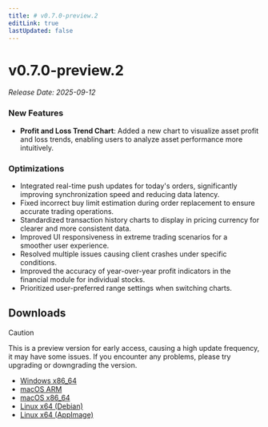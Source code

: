 ```yaml
---
title: # v0.7.0-preview.2
editLink: true
lastUpdated: false
---
```


# v0.7.0-preview.2 <Badge type="warning" text="preview" />

_Release Date: 2025-09-12_

### New Features

- **Profit and Loss Trend Chart**: Added a new chart to visualize asset profit and loss trends, enabling users to analyze asset performance more intuitively.

### Optimizations

- Integrated real-time push updates for today's orders, significantly improving synchronization speed and reducing data latency.
- Fixed incorrect buy limit estimation during order replacement to ensure accurate trading operations.
- Standardized transaction history charts to display in pricing currency for clearer and more consistent data.
- Improved UI responsiveness in extreme trading scenarios for a smoother user experience.
- Resolved multiple issues causing client crashes under specific conditions.
- Improved the accuracy of year-over-year profit indicators in the financial module for individual stocks.
- Prioritized user-preferred range settings when switching charts.

## Downloads

> [!CAUTION]
> This is a preview version for early access, causing a high update frequency, it may have some issues. If you encounter any problems, please try upgrading or downgrading the version.

- [Windows x86_64](https://assets.lbkrs.com/github/release/longbridge-desktop/preview/longbridge-v0.7.0-preview.2-windows-x86_64.exe)
- [macOS ARM](https://assets.lbkrs.com/github/release/longbridge-desktop/preview/longbridge-v0.7.0-preview.2-macos-aarch64.dmg)
- [macOS x86_64](https://assets.lbkrs.com/github/release/longbridge-desktop/preview/longbridge-v0.7.0-preview.2-macos-x86_64.dmg)
- [Linux x64 (Debian)](https://assets.lbkrs.com/github/release/longbridge-desktop/preview/longbridge-v0.7.0-preview.2-linux-x86_64.deb)
- [Linux x64 (AppImage)](https://assets.lbkrs.com/github/release/longbridge-desktop/preview/longbridge-v0.7.0-preview.2-linux-x86_64.AppImage)
